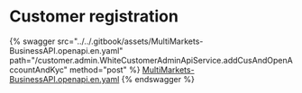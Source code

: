 # Customer registration

{% swagger src="../../.gitbook/assets/MultiMarkets-BusinessAPI.openapi.en.yaml" path="/customer.admin.WhiteCustomerAdminApiService.addCusAndOpenAccountAndKyc" method="post" %}
[MultiMarkets-BusinessAPI.openapi.en.yaml](../../.gitbook/assets/MultiMarkets-BusinessAPI.openapi.en.yaml)
{% endswagger %}

